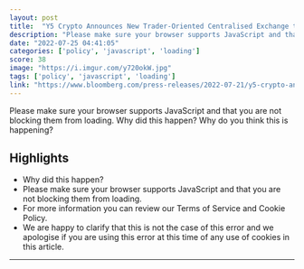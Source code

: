 ```yaml
---
layout: post
title:  "Y5 Crypto Announces New Trader-Oriented Centralised Exchange to the Crypto World - the FIRST CEX that supports Tokenomics"
description: "Please make sure your browser supports JavaScript and that you are not blocking them from loading.  Why did this happen?  Why do you think this is happening?"
date: "2022-07-25 04:41:05"
categories: ['policy', 'javascript', 'loading']
score: 38
image: "https://i.imgur.com/y720okW.jpg"
tags: ['policy', 'javascript', 'loading']
link: "https://www.bloomberg.com/press-releases/2022-07-21/y5-crypto-announces-new-trader-oriented-centralised-exchange-to-the-crypto-world"
---
```


Please make sure your browser supports JavaScript and that you are not blocking them from loading.  Why did this happen?  Why do you think this is happening?

## Highlights

- Why did this happen?
- Please make sure your browser supports JavaScript and that you are not blocking them from loading.
- For more information you can review our Terms of Service and Cookie Policy.
- We are happy to clarify that this is not the case of this error and we apologise if you are using this error at this time of any use of cookies in this article.

---
